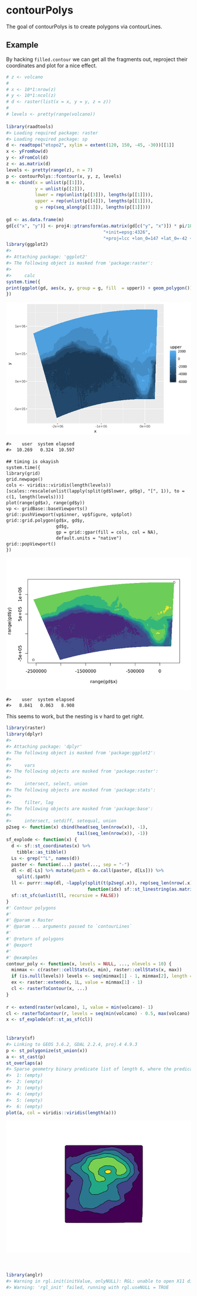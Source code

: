 
<!-- README.md is generated from README.Rmd. Please edit that file -->
contourPolys
============

The goal of contourPolys is to create polygons via contourLines.

Example
-------

By hacking `filled.contour` we can get all the fragments out, reproject their coordinates and plot for a nice effect.

``` r
# z <- volcano
# 
# x <- 10*1:nrow(z)
# y <- 10*1:ncol(z)
# d <- raster(list(x = x, y = y, z = z))
# 
# levels <- pretty(range(volcano))

library(raadtools)
#> Loading required package: raster
#> Loading required package: sp
d <- readtopo("etopo2", xylim = extent(120, 150, -45, -30))[[1]]
x <- yFromRow(d)
y <- xFromCol(d)
z <- as.matrix(d)
levels <- pretty(range(z), n = 7)
p <- contourPolys::fcontour(x, y, z, levels)
m <- cbind(x = unlist(p[[1]]), 
           y = unlist(p[[2]]), 
           lower = rep(unlist(p[[3]]), lengths(p[[1]])), 
           upper = rep(unlist(p[[4]]), lengths(p[[1]])), 
           g = rep(seq_along(p[[1]]), lengths(p[[1]]))) 

gd <- as.data.frame(m)
gd[c("x", "y")] <- proj4::ptransform(as.matrix(gd[c("y", "x")]) * pi/180, 
                                     "+init=epsg:4326", 
                                     "+proj=lcc +lon_0=147 +lat_0=-42 +lat_1=-30 +lat_2=-60")
library(ggplot2)
#> 
#> Attaching package: 'ggplot2'
#> The following object is masked from 'package:raster':
#> 
#>     calc
system.time({
print(ggplot(gd, aes(x, y, group = g, fill  = upper)) + geom_polygon())
})
```

![](README-unnamed-chunk-2-1.png)

    #>    user  system elapsed 
    #>  10.269   0.324  10.597

    ## timing is okayish  
    system.time({
    library(grid)
    grid.newpage()
    cols <- viridis::viridis(length(levels))[scales::rescale(unlist(lapply(split(gd$lower, gd$g), "[", 1)), to = c(1, length(levels)))]
    plot(range(gd$x), range(gd$y))
    vp <- gridBase::baseViewports()
    grid::pushViewport(vp$inner, vp$figure, vp$plot)
    grid::grid.polygon(gd$x, gd$y,
                       gd$g,
                       gp = grid::gpar(fill = cols, col = NA),
                       default.units = "native")
    grid::popViewport()
    })

![](README-unnamed-chunk-2-2.png)

    #>    user  system elapsed 
    #>   8.841   0.063   8.908

This seems to work, but the nesting is v hard to get right.

``` r
library(raster)
library(dplyr)
#> 
#> Attaching package: 'dplyr'
#> The following object is masked from 'package:ggplot2':
#> 
#>     vars
#> The following objects are masked from 'package:raster':
#> 
#>     intersect, select, union
#> The following objects are masked from 'package:stats':
#> 
#>     filter, lag
#> The following objects are masked from 'package:base':
#> 
#>     intersect, setdiff, setequal, union
p2seg <- function(x) cbind(head(seq_len(nrow(x)), -1), 
                           tail(seq_len(nrow(x)), -1))
sf_explode <- function(x) {
  d <- sf::st_coordinates(x) %>% 
    tibble::as_tibble()
  Ls <- grep("^L", names(d))
  paster <- function(...) paste(..., sep = "-")
  dl <- d[-Ls] %>% mutate(path = do.call(paster, d[Ls])) %>% 
    split(.$path) 
  ll <- purrr::map(dl, ~lapply(split(t(p2seg(.x)), rep(seq_len(nrow(.x)-1), each = 2L)), 
                               function(idx) sf::st_linestring(as.matrix(.x[idx, c("X", "Y")])))) 
  sf::st_sfc(unlist(ll, recursive = FALSE))
}
#' Contour polygons
#'
#' @param x Raster
#' @param ... arguments passed to `contourLines`
#'
#' @return sf polygons
#' @export
#'
#' @examples
contour_poly <- function(x, levels = NULL, ..., nlevels = 10) {
  minmax <- c(raster::cellStats(x, min), raster::cellStats(x, max))
  if (is.null(levels)) levels <- seq(minmax[1] - 1, minmax[2], length = nlevels)
  ex <- raster::extend(x, 1L, value = minmax[1] - 1)
  cl <- rasterToContour(x, ...)
}

r <- extend(raster(volcano), 1, value = min(volcano)- 1)
cl <- rasterToContour(r, levels = seq(min(volcano) - 0.5, max(volcano) - 10, by = 20))
x <- sf_explode(sf::st_as_sf(cl))


library(sf)
#> Linking to GEOS 3.6.2, GDAL 2.2.4, proj.4 4.9.3
p <- st_polygonize(st_union(x))
a <- st_cast(p)
st_overlaps(a)
#> Sparse geometry binary predicate list of length 6, where the predicate was `overlaps'
#>  1: (empty)
#>  2: (empty)
#>  3: (empty)
#>  4: (empty)
#>  5: (empty)
#>  6: (empty)
plot(a, col = viridis::viridis(length(a)))
```

![](README-unnamed-chunk-3-1.png)

``` r


library(anglr)
#> Warning in rgl.init(initValue, onlyNULL): RGL: unable to open X11 display
#> Warning: 'rgl_init' failed, running with rgl.useNULL = TRUE
```
